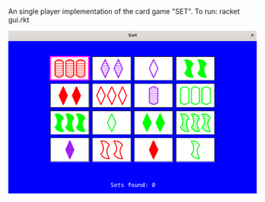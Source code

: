 An single player implementation of the card game "SET". 
To run:
    racket gui.rkt

![screenshot](set-screenshot.png)
